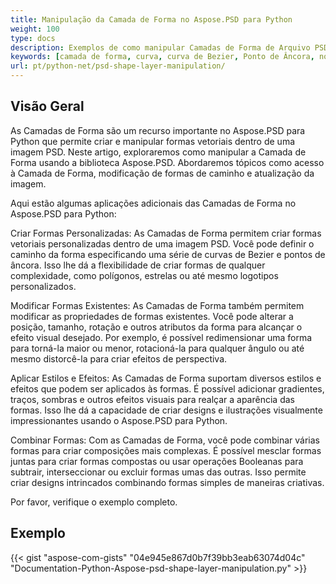 ```yaml
---
title: Manipulação da Camada de Forma no Aspose.PSD para Python
weight: 100
type: docs
description: Exemplos de como manipular Camadas de Forma de Arquivo PSD
keywords: [camada de forma, curva, curva de Bezier, Ponto de Âncora, nós de Bezier, API psd, python, exemplo de código]
url: pt/python-net/psd-shape-layer-manipulation/
---
```


## **Visão Geral**
As Camadas de Forma são um recurso importante no Aspose.PSD para Python que permite criar e manipular formas vetoriais dentro de uma imagem PSD. Neste artigo, exploraremos como manipular a Camada de Forma usando a biblioteca Aspose.PSD. Abordaremos tópicos como acesso à Camada de Forma, modificação de formas de caminho e atualização da imagem.

Aqui estão algumas aplicações adicionais das Camadas de Forma no Aspose.PSD para Python:

Criar Formas Personalizadas: As Camadas de Forma permitem criar formas vetoriais personalizadas dentro de uma imagem PSD. Você pode definir o caminho da forma especificando uma série de curvas de Bezier e pontos de âncora. Isso lhe dá a flexibilidade de criar formas de qualquer complexidade, como polígonos, estrelas ou até mesmo logotipos personalizados.

Modificar Formas Existentes: As Camadas de Forma também permitem modificar as propriedades de formas existentes. Você pode alterar a posição, tamanho, rotação e outros atributos da forma para alcançar o efeito visual desejado. Por exemplo, é possível redimensionar uma forma para torná-la maior ou menor, rotacioná-la para qualquer ângulo ou até mesmo distorcê-la para criar efeitos de perspectiva.

Aplicar Estilos e Efeitos: As Camadas de Forma suportam diversos estilos e efeitos que podem ser aplicados às formas. É possível adicionar gradientes, traços, sombras e outros efeitos visuais para realçar a aparência das formas. Isso lhe dá a capacidade de criar designs e ilustrações visualmente impressionantes usando o Aspose.PSD para Python.

Combinar Formas: Com as Camadas de Forma, você pode combinar várias formas para criar composições mais complexas. É possível mesclar formas juntas para criar formas compostas ou usar operações Booleanas para subtrair, interseccionar ou excluir formas umas das outras. Isso permite criar designs intrincados combinando formas simples de maneiras criativas.

Por favor, verifique o exemplo completo.

## **Exemplo**
{{< gist "aspose-com-gists" "04e945e867d0b7f39bb3eab63074d04c" "Documentation-Python-Aspose-psd-shape-layer-manipulation.py" >}}

